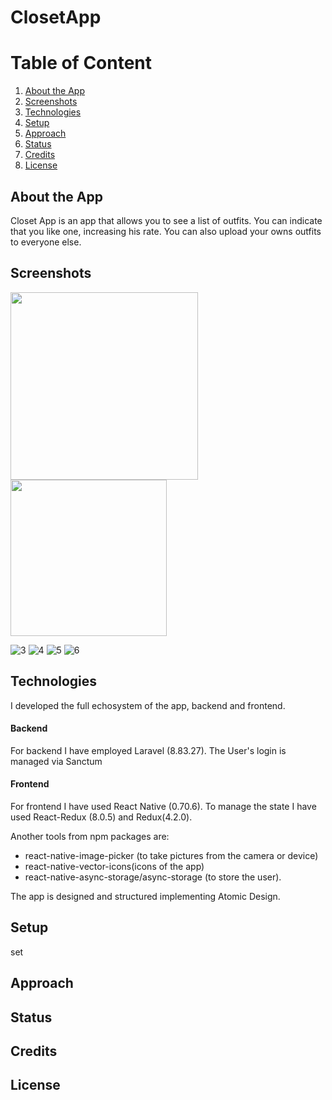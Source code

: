 # ClosetApp


# Table of Content

1. [About the App](#about-the-App)
2. [Screenshots](#screenshots)
3. [Technologies](#technologies)
4. [Setup](#setup)
5. [Approach](#approach)
6. [Status](#status)
7. [Credits](#credits)
8. [License](#license)
## About the App
Closet App is an app that allows you to see a list of outfits. You can indicate that you like one, increasing his rate.
You can also upload your owns outfits to everyone else.
## Screenshots

<img src="https://user-images.githubusercontent.com/17196544/214155622-490fdc9e-49b2-40c2-951c-32905d3d244e.png" width="300">
<img src="https://user-images.githubusercontent.com/17196544/214155627-e5ef17e8-ccda-4a61-a09b-52f863911dfe.png" width="250">

![3](https://user-images.githubusercontent.com/17196544/214155629-9c02b585-cc28-408b-9f7f-6f1512ff07fe.png)
![4](https://user-images.githubusercontent.com/17196544/214155633-f0fde0f1-3f4c-403e-8a15-9a7ce5d1887c.png)
![5](https://user-images.githubusercontent.com/17196544/214155642-6a4cccf2-c771-436f-af4d-c2ff9c275f17.png)
![6](https://user-images.githubusercontent.com/17196544/214155646-e08e5abf-ae4e-441c-959f-a5a02399c23a.png)


## Technologies
I developed the full echosystem of the app, backend and frontend.

#### Backend

For backend I have employed Laravel (8.83.27). The User's login is managed via Sanctum

#### Frontend

For frontend I have used React Native (0.70.6). To manage the state I have used React-Redux (8.0.5) and Redux(4.2.0). 

Another tools from npm packages are: 
- react-native-image-picker (to take pictures from the camera or device)
-  react-native-vector-icons(icons of the app)
-   react-native-async-storage/async-storage (to store the user). 

The app is designed and structured implementing Atomic Design.
## Setup
set
## Approach
## Status
## Credits
## License
